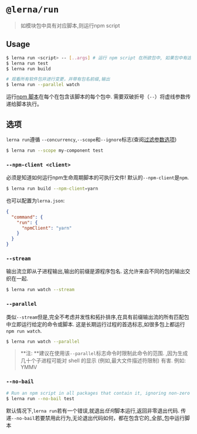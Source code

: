 # `@lerna/run`

> 如模块包中具有对应脚本,则运行npm script

## Usage

```sh
$ lerna run <script> -- [..args] # 运行 npm script 在所欲包中, 如果包中有这个脚本
$ lerna run test
$ lerna run build

# 观看所有软件包并进行变更，并带有包名前缀,输出
$ lerna run --parallel watch
```

运行[npm 脚本](https://docs.npmjs.com/misc/scripts)在每个在包含该脚本的每个包中. 需要双破折号（`--`）将虚线参数传递给脚本执行。

## 选项

`lerna run`遵循 `--concurrency`,`--scope`和`--ignore`标志(查阅[过滤参数选项](https://www.npmjs.com/package/@lerna/filter-options))

```sh
$ lerna run --scope my-component test
```

### `--npm-client <client>`

必须是知道如何运行npm生命周期脚本的可执行文件! 默认的`--npm-client`是`npm`.

```sh
$ lerna run build --npm-client=yarn
```

也可以配置为`lerna.json`:

```json
{
  "command": {
    "run": {
      "npmClient": "yarn"
    }
  }
}
```

### `--stream`

输出流立即从子进程输出,输出的前缀是源程序包名. 这允许来自不同的包的输出交织在一起.

```sh
$ lerna run watch --stream
```

### `--parallel`

类似`--stream`但是,完全不考虑并发性和拓扑排序,在具有前缀输出流的所有匹配包中立即运行给定的命令或脚本. 这是长期运行过程的首选标志,如很多包上都运行`npm run watch`.

```sh
$ lerna run watch --parallel
```

> **注: **建议在使用该`--parallel`标志命令时限制此命令的范围. ,因为生成几十个子进程可能对 shell 的显示 (例如,最大文件描述符限制) 有害. 例如: YMMV

### `--no-bail`

```sh
# Run an npm script in all packages that contain it, ignoring non-zero (error) exit codes
$ lerna run --no-bail test
```

默认情况下,`lerna run`若有一个错误,就退出*任何*脚本运行,返回非零退出代码. 传递`--no-bail`若要禁用此行为,无论退出代码如何，都在包含它的_全部_包中运行脚本
